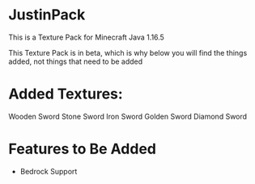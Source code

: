 # JustinPack

This is a Texture Pack for Minecraft Java 1.16.5

This Texture Pack is in beta, which is why below you will find the things added, not things that need to be added

# Added Textures:

Wooden Sword
Stone Sword
Iron Sword
Golden Sword
Diamond Sword

# Features to Be Added

- Bedrock Support
